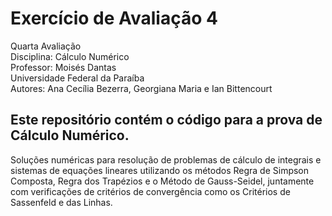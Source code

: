 # Exercício de Avaliação 4

Quarta Avaliação  
Disciplina: Cálculo Numérico  
Professor: Moisés Dantas  
Universidade Federal da Paraíba  
Autores: Ana Cecília Bezerra, Georgiana Maria e Ian Bittencourt 

## Este repositório contém o código para a prova de Cálculo Numérico.
Soluções numéricas para resolução de problemas de cálculo de integrais e sistemas de equações lineares utilizando os métodos Regra de Simpson Composta, Regra dos Trapézios e o Método de Gauss-Seidel, juntamente com verificações de critérios de convergência como os Critérios de Sassenfeld e das Linhas.

